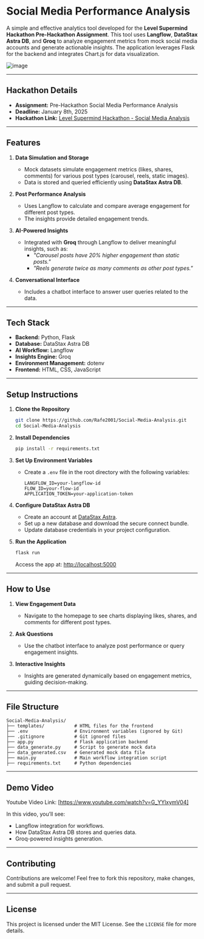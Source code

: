 # Social Media Performance Analysis

A simple and effective analytics tool developed for the **Level Supermind Hackathon Pre-Hackathon Assignment**. This tool uses **Langflow**, **DataStax Astra DB**, and **Groq** to analyze engagement metrics from mock social media accounts and generate actionable insights. The application leverages Flask for the backend and integrates Chart.js for data visualization.

![image](https://github.com/user-attachments/assets/f3eea6a0-c48b-4d41-90d6-d304211b6e6b)


---

## **Hackathon Details**
- **Assignment:** Pre-Hackathon Social Media Performance Analysis
- **Deadline:** January 8th, 2025
- **Hackathon Link:** [Level Supermind Hackathon - Social Media Analysis](#)

---

## **Features**

1. **Data Simulation and Storage**  
   - Mock datasets simulate engagement metrics (likes, shares, comments) for various post types (carousel, reels, static images).  
   - Data is stored and queried efficiently using **DataStax Astra DB**.

2. **Post Performance Analysis**  
   - Uses Langflow to calculate and compare average engagement for different post types.  
   - The insights provide detailed engagement trends.

3. **AI-Powered Insights**  
   - Integrated with **Groq** through Langflow to deliver meaningful insights, such as:
     - *"Carousel posts have 20% higher engagement than static posts."*
     - *"Reels generate twice as many comments as other post types."*

4. **Conversational Interface**  
   - Includes a chatbot interface to answer user queries related to the data.

---

## **Tech Stack**

- **Backend:** Python, Flask  
- **Database:** DataStax Astra DB  
- **AI Workflow:** Langflow  
- **Insights Engine:** Groq  
- **Environment Management:** dotenv  
- **Frontend:** HTML, CSS, JavaScript  

---

## **Setup Instructions**

1. **Clone the Repository**  
   ```bash
   git clone https://github.com/Rafe2001/Social-Media-Analysis.git
   cd Social-Media-Analysis
   ```

2. **Install Dependencies**  
   ```bash
   pip install -r requirements.txt
   ```

3. **Set Up Environment Variables**  
   - Create a `.env` file in the root directory with the following variables:
     ```plaintext
     LANGFLOW_ID=your-langflow-id
     FLOW_ID=your-flow-id
     APPLICATION_TOKEN=your-application-token
     ```

4. **Configure DataStax Astra DB**  
   - Create an account at [DataStax Astra](https://www.datastax.com/).
   - Set up a new database and download the secure connect bundle.
   - Update database credentials in your project configuration.

5. **Run the Application**  
   ```bash
   flask run
   ```
   Access the app at: [http://localhost:5000](http://localhost:5000)

---

## **How to Use**

1. **View Engagement Data**  
   - Navigate to the homepage to see charts displaying likes, shares, and comments for different post types.

2. **Ask Questions**  
   - Use the chatbot interface to analyze post performance or query engagement insights.

3. **Interactive Insights**  
   - Insights are generated dynamically based on engagement metrics, guiding decision-making.

---

## **File Structure**

```plaintext
Social-Media-Analysis/
├── templates/           # HTML files for the frontend
├── .env                 # Environment variables (ignored by Git)
├── .gitignore           # Git ignored files
├── app.py               # Flask application backend
├── data_generate.py     # Script to generate mock data
├── data_generated.csv   # Generated mock data file
├── main.py              # Main workflow integration script
├── requirements.txt     # Python dependencies
```

---

## **Demo Video**

Youtube Video Link: [https://www.youtube.com/watch?v=G_YYlxymV04]

In this video, you’ll see:
- Langflow integration for workflows.
- How DataStax Astra DB stores and queries data.
- Groq-powered insights generation.

---

## **Contributing**

Contributions are welcome! Feel free to fork this repository, make changes, and submit a pull request.

---

## **License**

This project is licensed under the MIT License. See the `LICENSE` file for more details.
